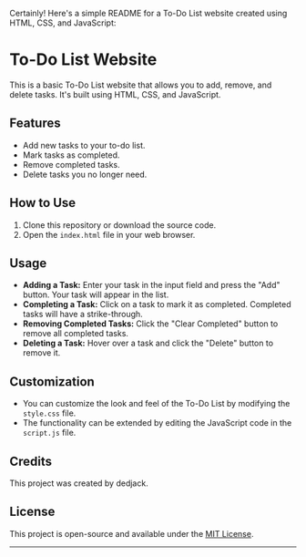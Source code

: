 Certainly! Here's a simple README for a To-Do List website created using HTML, CSS, and JavaScript:

# To-Do List Website

This is a basic To-Do List website that allows you to add, remove, and delete tasks. It's built using HTML, CSS, and JavaScript.

## Features

- Add new tasks to your to-do list.
- Mark tasks as completed.
- Remove completed tasks.
- Delete tasks you no longer need.

## How to Use

1. Clone this repository or download the source code.
2. Open the `index.html` file in your web browser.

## Usage

- **Adding a Task:** Enter your task in the input field and press the "Add" button. Your task will appear in the list.
- **Completing a Task:** Click on a task to mark it as completed. Completed tasks will have a strike-through.
- **Removing Completed Tasks:** Click the "Clear Completed" button to remove all completed tasks.
- **Deleting a Task:** Hover over a task and click the "Delete" button to remove it.

## Customization

- You can customize the look and feel of the To-Do List by modifying the `style.css` file.
- The functionality can be extended by editing the JavaScript code in the `script.js` file.

## Credits

This project was created by dedjack.

## License

This project is open-source and available under the [MIT License](LICENSE).

---
